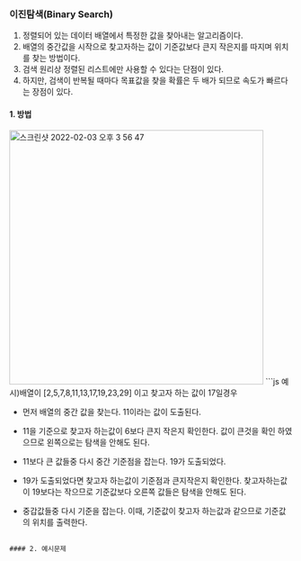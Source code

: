 ###  이진탐색(Binary Search)

1. 정렬되어 있는 데이터 배열에서 특정한 값을 찾아내는 알고리즘이다. 
2. 배열의 중간값을 시작으로 찾고자하는 값이 기준값보다 큰지 작은지를 따지며 위치를 찾는 방법이다.
3. 검색 원리상 정렬된 리스트에만 사용할 수 있다는 단점이 있다.
4. 하지만, 검색이 반복될 때마다 목표값을 찾을 확률은 두 배가 되므로 속도가 빠르다는 장점이 있다.



#### 1. 방법
<img width="452" alt="스크린샷 2022-02-03 오후 3 56 47" src="https://user-images.githubusercontent.com/89199949/152295898-51de01a6-aab6-4797-8941-d8cca0e9f3a2.png">
```js
예시)배열이 [2,5,7,8,11,13,17,19,23,29] 이고 찾고자 하는 값이 17일경우 

- 먼저 배열의 중간 값을 찾는다. 
11이라는 값이 도출된다. 

- 11을 기준으로 찾고자 하는값이 6보다 큰지 작은지 확인한다.
값이 큰것을 확인 하였으므로 왼쪽으로는 탐색을 안해도 된다.

- 11보다 큰 값들중 다시 중간 기준점을 잡는다. 
19가 도출되었다.

- 19가 도출되었다면 찾고자 하는값이 기준점과 큰지작은지 확인한다.
찾고자하는값이 19보다는 작으므로 기준값보다 오른쪽 값들은 탐색을 안해도 된다.

- 중갑값들중 다시 기준을 잡는다.
이때, 기준값이 찾고자 하는값과 같으므로 기준값의 위치를 출력한다.
```

#### 2. 예시문제 
